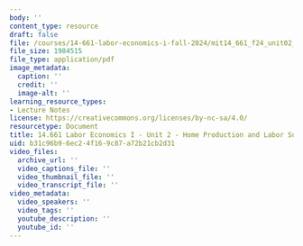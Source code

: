 ```yaml
---
body: ''
content_type: resource
draft: false
file: /courses/14-661-labor-economics-i-fall-2024/mit14_661_f24_unit02_home_prod.pdf
file_size: 1984515
file_type: application/pdf
image_metadata:
  caption: ''
  credit: ''
  image-alt: ''
learning_resource_types:
- Lecture Notes
license: https://creativecommons.org/licenses/by-nc-sa/4.0/
resourcetype: Document
title: 14.661 Labor Economics I - Unit 2 - Home Production and Labor Supply
uid: b31c96b9-6ec2-4f16-9c87-a72b21cb2d31
video_files:
  archive_url: ''
  video_captions_file: ''
  video_thumbnail_file: ''
  video_transcript_file: ''
video_metadata:
  video_speakers: ''
  video_tags: ''
  youtube_description: ''
  youtube_id: ''
---
```

